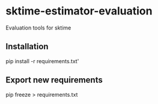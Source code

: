 # sktime-estimator-evaluation
Evaluation tools for sktime

Installation
------------
pip install -r requirements.txt'


Export new requirements
-----------------------
pip freeze > requirements.txt 
